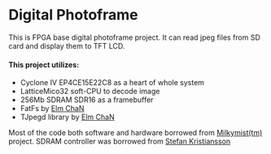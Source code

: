 # Digital Photoframe

This is FPGA base digital photoframe project. It can read jpeg files from SD card and display them to TFT LCD.

#### This project utilizes:
* Cyclone IV EP4CE15E22C8 as a heart of whole system
* LatticeMico32 soft-CPU to decode image
* 256Mb SDRAM SDR16 as a framebuffer
* FatFs by [Elm ChaN](http://elm-chan.org/fsw/ff/00index_e.html) 
* TJpegd library by [Elm ChaN](http://elm-chan.org/fsw/tjpgd/00index.html) 
	
Most of the code both software and hardware borrowed from [Milkymist(tm)](https://github.com/m-labs/milkymist) project.
SDRAM controller was borrowed from [Stefan Kristiansson](https://github.com/skristiansson/wb_sdram_ctrl)
